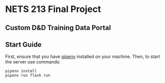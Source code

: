 # NETS 213 Final Project
## Custom D&D Training Data Portal

## Start Guide
First, ensure that you have [pipenv](https://pypi.org/project/pipenv/) installed on your machine. Then, to start the server use commands:
```
pipenv install
pipenv run flask run
```